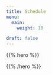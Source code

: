 ```yaml
---
title: Schedule
menu:
  main:
    weight: 10

draft: false
---
```


{{% hero %}}
<!-- TODO: filter and search -->
{{% /hero %}}
